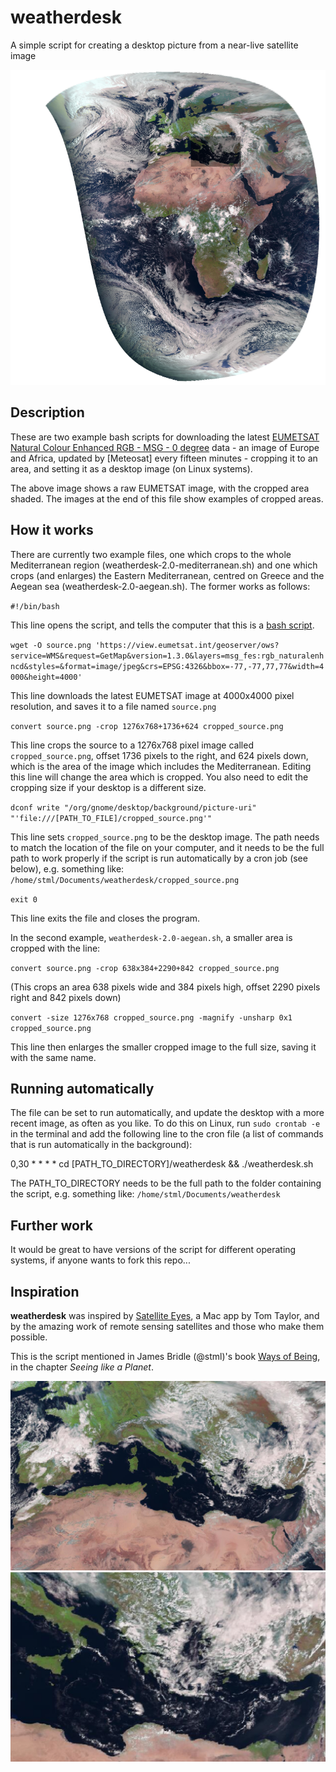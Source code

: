 # weatherdesk
A simple script for creating a desktop picture from a near-live satellite image

![EUMETSAT raw image](https://github.com/stml/weatherdesk/blob/main/source_aegean.png)

## Description

These are two example bash scripts for downloading the latest [EUMETSAT Natural Colour Enhanced RGB - MSG - 0 degree](https://data.eumetsat.int/product-navigator/product/EO:EUM:DAT:MSG:NCL_ENH) data - an image of Europe and Africa, updated by [Meteosat] every fifteen minutes - cropping it to an area, and setting it as a desktop image (on Linux systems).

The above image shows a raw EUMETSAT image, with the cropped area shaded. The images at the end of this file show examples of cropped areas.

## How it works

There are currently two example files, one which crops to the whole Mediterranean region (weatherdesk-2.0-mediterranean.sh) and one which crops (and enlarges) the Eastern Mediterranean, centred on Greece and the Aegean sea (weatherdesk-2.0-aegean.sh). The former works as follows:

`#!/bin/bash`

This line opens the script, and tells the computer that this is a [bash script](https://en.wikipedia.org/wiki/Bash_(Unix_shell)).

`wget -O source.png 'https://view.eumetsat.int/geoserver/ows?service=WMS&request=GetMap&version=1.3.0&layers=msg_fes:rgb_naturalenhncd&styles=&format=image/jpeg&crs=EPSG:4326&bbox=-77,-77,77,77&width=4000&height=4000'`

This line downloads the latest EUMETSAT image at 4000x4000 pixel resolution, and saves it to a file named `source.png`

`convert source.png -crop 1276x768+1736+624 cropped_source.png`

This line crops the source to a 1276x768 pixel image called `cropped_source.png`, offset 1736 pixels to the right, and 624 pixels down, which is the area of the image which includes the Mediterranean. Editing this line will change the area which is cropped. You also need to edit the cropping size if your desktop is a different size.

`dconf write "/org/gnome/desktop/background/picture-uri" "'file:///[PATH_TO_FILE]/cropped_source.png'"`

This line sets `cropped_source.png` to be the desktop image. The path needs to match the location of the file on your computer, and it needs to be the full path to work properly if the script is run automatically by a cron job (see below), e.g. something like: `/home/stml/Documents/weatherdesk/cropped_source.png`

`exit 0`

This line exits the file and closes the program.

In the second example, `weatherdesk-2.0-aegean.sh`, a smaller area is cropped with the line:

`convert source.png -crop 638x384+2290+842 cropped_source.png`

(This crops an area 638 pixels wide and 384 pixels high, offset 2290 pixels right and 842 pixels down)

`convert -size 1276x768 cropped_source.png -magnify -unsharp 0x1 cropped_source.png`

This line then enlarges the smaller cropped image to the full size, saving it with the same name.

## Running automatically

The file can be set to run automatically, and update the desktop with a more recent image, as often as you like. To do this on Linux, run `sudo crontab -e` in the terminal and add the following line to the cron file (a list of commands that is run automatically in the background):

0,30 * * * * cd [PATH_TO_DIRECTORY]/weatherdesk && ./weatherdesk.sh

The PATH_TO_DIRECTORY needs to be the full path to the folder containing the script, e.g. something like: `/home/stml/Documents/weatherdesk`

## Further work

It would be great to have versions of the script for different operating systems, if anyone wants to fork this repo...

## Inspiration

**weatherdesk** was inspired by [Satellite Eyes](https://satelliteeyes.tomtaylor.co.uk), a Mac app by Tom Taylor, and by the amazing work of remote sensing satellites and those who make them possible.

This is the script mentioned in James Bridle (@stml)'s book [Ways of Being](http://jamesbridle.com/books/ways-of-being), in the chapter *Seeing like a Planet*.

![Mediterranean cropped image](https://github.com/stml/weatherdesk/blob/main/cropped_source_mediterranean.png)
![Aegean cropped image](https://github.com/stml/weatherdesk/blob/main/cropped_source_aegean.png)
